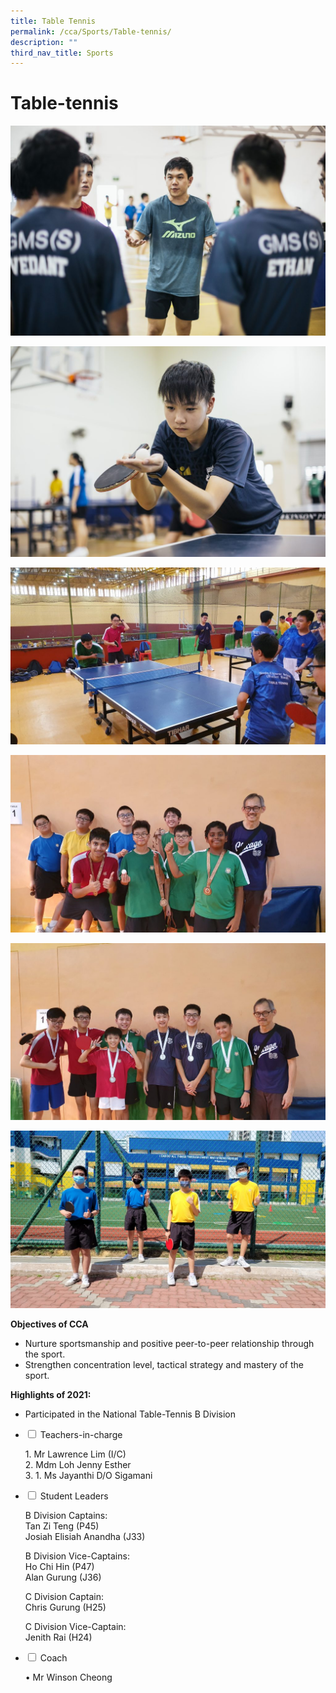 ```yaml
---
title: Table Tennis
permalink: /cca/Sports/Table-tennis/
description: ""
third_nav_title: Sports
---
```

# **Table-tennis**
![](/images/2-1-1024x683.jpg)

![](/images/4-1-1024x683.jpg)

![](/images/20190903_150645-1024x576.jpg)

![](/images/20190903_171604-1024x576.jpg)

![](/images/20190903_171839-1024x576.jpg)

![](/images/20210728_150546-1024x576.jpg)

**Objectives of CCA**

*   Nurture sportsmanship and positive peer-to-peer relationship through the sport.
*   Strengthen concentration level, tactical strategy and mastery of the sport.

**Highlights of 2021:**

*   Participated in the National Table-Tennis B Division


<ul class="jekyllcodex_accordion">
  <li>
    <input type="checkbox" id="accordion1">
    <label for="accordion1">Teachers-in-charge</label>
    <div>
			<p>1. Mr Lawrence Lim (I/C)<br>2. Mdm Loh Jenny Esther<br>3. 1.  Ms Jayanthi D/O Sigamani</p>
    </div>
	</li>
	  <li>
    <input type="checkbox" id="accordion2">
    <label for="accordion2">Student Leaders</label>
    <div>
			<p>B Division Captains:<br>Tan Zi Teng (P45)<br>Josiah Elisiah Anandha (J33)</p>
			<p>B Division Vice-Captains:<br>Ho Chi Hin (P47)<br>Alan Gurung (J36)</p>
			<p>C Division Captain:<br>Chris Gurung (H25)</p>
<p>C Division Vice-Captain:<br>Jenith Rai (H24)</p>
    </div>
	</li>
		  <li>
    <input type="checkbox" id="accordion3">
    <label for="accordion3">Coach</label>
    <div>
			<p>•  Mr Winson Cheong</p>
    </div>
	</li>
	</ul>